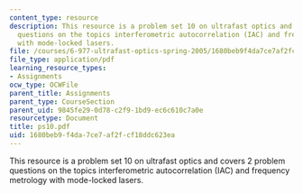```yaml
---
content_type: resource
description: This resource is a problem set 10 on ultrafast optics and covers 2 problem
  questions on the topics interferometric autocorrelation (IAC) and frequency metrology
  with mode-locked lasers.
file: /courses/6-977-ultrafast-optics-spring-2005/1680beb9f4da7ce7af2fcf18ddc623ea_ps10.pdf
file_type: application/pdf
learning_resource_types:
- Assignments
ocw_type: OCWFile
parent_title: Assignments
parent_type: CourseSection
parent_uid: 9845fe29-0d78-c2f9-1bd9-ec6c610c7a0e
resourcetype: Document
title: ps10.pdf
uid: 1680beb9-f4da-7ce7-af2f-cf18ddc623ea
---
```

This resource is a problem set 10 on ultrafast optics and covers 2 problem questions on the topics interferometric autocorrelation (IAC) and frequency metrology with mode-locked lasers.

